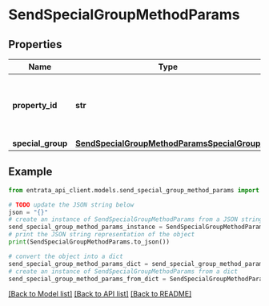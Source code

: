 # SendSpecialGroupMethodParams


## Properties

Name | Type | Description | Notes
------------ | ------------- | ------------- | -------------
**property_id** | **str** | This is a required field. Property ID for insert Specials | 
**special_group** | [**SendSpecialGroupMethodParamsSpecialGroup**](SendSpecialGroupMethodParamsSpecialGroup.md) |  | 

## Example

```python
from entrata_api_client.models.send_special_group_method_params import SendSpecialGroupMethodParams

# TODO update the JSON string below
json = "{}"
# create an instance of SendSpecialGroupMethodParams from a JSON string
send_special_group_method_params_instance = SendSpecialGroupMethodParams.from_json(json)
# print the JSON string representation of the object
print(SendSpecialGroupMethodParams.to_json())

# convert the object into a dict
send_special_group_method_params_dict = send_special_group_method_params_instance.to_dict()
# create an instance of SendSpecialGroupMethodParams from a dict
send_special_group_method_params_from_dict = SendSpecialGroupMethodParams.from_dict(send_special_group_method_params_dict)
```
[[Back to Model list]](../README.md#documentation-for-models) [[Back to API list]](../README.md#documentation-for-api-endpoints) [[Back to README]](../README.md)


